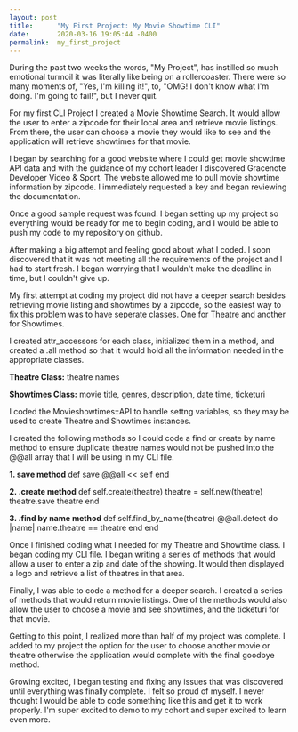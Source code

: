 ```yaml
---
layout: post
title:      "My First Project: My Movie Showtime CLI"
date:       2020-03-16 19:05:44 -0400
permalink:  my_first_project
---
```



During the past two weeks the words, "My Project", has instilled so much emotional turmoil it was literally like being on a rollercoaster.  There were so many moments of, "Yes, I'm killing it!", to, "OMG! I don't know what I'm doing. I'm going to fail!", but I never quit.

For my first CLI Project I created a Movie Showtime Search.  It would allow the user to enter a zipcode for their local area and retrieve movie listings.  From there, the user can choose a movie they would like to see and the application will retrieve showtimes for that movie.

I began by searching for a good website where I could get movie showtime API data and with the guidance of my cohort leader I discovered Gracenote Developer Video & Sport.  The website allowed me to pull movie showtime information by zipcode. I immediately requested a key and began reviewing the documentation.

Once a good sample request was found.  I began setting up my project so everything would be ready for me to begin coding, and I would be able to push my code to my repository on github.

After making a big attempt and feeling good about what I coded. I soon discovered that it was not meeting all the requirements of the project and I had to start fresh. I began worrying that I wouldn't make the deadline in time, but I couldn't give up.

My first attempt at coding my project did not have a deeper search besides retrieving movie listing and showtimes by a zipcode, so the easiest way to fix this problem was to have seperate classes. One for Theatre and another for Showtimes.  

I created attr_accessors for each class, initialized them in a method, and created a .all method so that it would hold all the information needed in the appropriate classes.

**Theatre Class:** theatre names

**Showtimes Class:** movie title, genres, description, date time, ticketuri

I coded the Movieshowtimes::API to handle settng variables, so they may be used to create Theatre and Showtimes instances.

I created the following methods so I could code a find or create by name method to ensure duplicate theatre names would not be pushed into the @@all array that I will be using in my CLI file.

**1.  save method**
 def save 
    @@all << self 
  end
	
**2. .create method**
def self.create(theatre)
    theatre = self.new(theatre)
    theatre.save
    theatre
  end
	
**3. .find by name method**
  def self.find_by_name(theatre)
    @@all.detect do |name|
      name.theatre == theatre
    end
  end
	
Once I finished coding what I needed for my Theatre and Showtime class. I began coding my CLI file.  I began writing a series of methods that would allow a user to enter a zip and date of the showing. It would then displayed a logo and retrieve a list of theatres in that area.  

Finally, I was able to code a method for a deeper search.  I created a series of methods that would return movie listings. One of the methods would also allow the user to choose a movie and see showtimes, and the ticketuri for that movie.

Getting to this point, I realized more than half of my project was complete.  I added to my project the option for the user to choose another movie or theatre otherwise the application would complete with the final goodbye method.  

Growing excited, I began testing and fixing any issues that was discovered until everything was finally complete.  I felt so proud of myself. I never thought I would be able to code something like this and get it to work properly. I'm super excited to demo to my cohort and super excited to learn even more.

